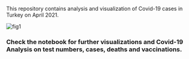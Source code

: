 This repository contains analysis and visualization of Covid-19 cases in Turkey on April 2021.

![fig1](https://user-images.githubusercontent.com/61652081/115085352-132f6400-9f13-11eb-8aba-e0108bc78ced.jpeg)

### Check the notebook for further visualizations and Covid-19 Analysis on test numbers, cases, deaths and vaccinations.
